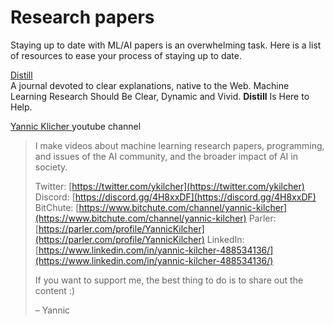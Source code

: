 # Research papers

Staying up to date with ML/AI papers is an overwhelming task. Here is a list of resources to ease your process of staying up to date.

[Distill](https://distill.pub)  
A journal devoted to clear explanations, native to the Web. Machine Learning Research Should Be Clear, Dynamic and Vivid. **Distill** Is Here to Help.

[Yannic Klicher ](https://www.youtube.com/channel/UCZHmQk67mSJgfCCTn7xBfew)youtube channel

> I make videos about machine learning research papers, programming, and issues of the AI community, and the broader impact of AI in society.
>
> Twitter: [https://twitter.com/ykilcher](https://twitter.com/ykilcher) Discord: [https://discord.gg/4H8xxDF](https://discord.gg/4H8xxDF) BitChute: [https://www.bitchute.com/channel/yannic-kilcher](https://www.bitchute.com/channel/yannic-kilcher) Parler: [https://parler.com/profile/YannicKilcher](https://parler.com/profile/YannicKilcher) LinkedIn: [https://www.linkedin.com/in/yannic-kilcher-488534136/](https://www.linkedin.com/in/yannic-kilcher-488534136/)
>
> If you want to support me, the best thing to do is to share out the content :\)
>
> – Yannic



